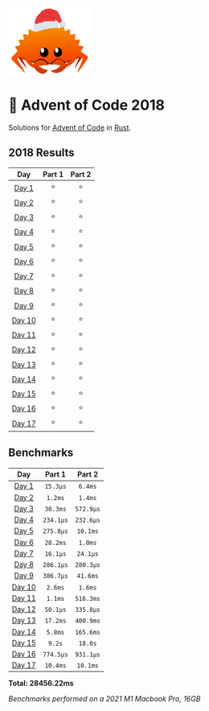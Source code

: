 <img src="./.assets/christmas_ferris.png" width="164">

# 🎄 Advent of Code 2018

Solutions for [Advent of Code](https://adventofcode.com/) in [Rust](https://www.rust-lang.org/).

<!--- advent_readme_stars table --->
## 2018 Results

| Day | Part 1 | Part 2 |
| :---: | :---: | :---: |
| [Day 1](https://adventofcode.com/2018/day/1) | ⭐ | ⭐ |
| [Day 2](https://adventofcode.com/2018/day/2) | ⭐ | ⭐ |
| [Day 3](https://adventofcode.com/2018/day/3) | ⭐ | ⭐ |
| [Day 4](https://adventofcode.com/2018/day/4) | ⭐ | ⭐ |
| [Day 5](https://adventofcode.com/2018/day/5) | ⭐ | ⭐ |
| [Day 6](https://adventofcode.com/2018/day/6) | ⭐ | ⭐ |
| [Day 7](https://adventofcode.com/2018/day/7) | ⭐ | ⭐ |
| [Day 8](https://adventofcode.com/2018/day/8) | ⭐ | ⭐ |
| [Day 9](https://adventofcode.com/2018/day/9) | ⭐ | ⭐ |
| [Day 10](https://adventofcode.com/2018/day/10) | ⭐ | ⭐ |
| [Day 11](https://adventofcode.com/2018/day/11) | ⭐ | ⭐ |
| [Day 12](https://adventofcode.com/2018/day/12) | ⭐ | ⭐ |
| [Day 13](https://adventofcode.com/2018/day/13) | ⭐ | ⭐ |
| [Day 14](https://adventofcode.com/2018/day/14) | ⭐ | ⭐ |
| [Day 15](https://adventofcode.com/2018/day/15) | ⭐ | ⭐ |
| [Day 16](https://adventofcode.com/2018/day/16) | ⭐ | ⭐ |
| [Day 17](https://adventofcode.com/2018/day/17) | ⭐ | ⭐ |
<!--- advent_readme_stars table --->

<!--- benchmarking table --->
## Benchmarks

| Day | Part 1 | Part 2 |
| :---: | :---: | :---:  |
| [Day 1](./src/bin/01.rs) | `15.3µs` | `6.4ms` |
| [Day 2](./src/bin/02.rs) | `1.2ms` | `1.4ms` |
| [Day 3](./src/bin/03.rs) | `30.3ms` | `572.9µs` |
| [Day 4](./src/bin/04.rs) | `234.1µs` | `232.6µs` |
| [Day 5](./src/bin/05.rs) | `275.8µs` | `10.1ms` |
| [Day 6](./src/bin/06.rs) | `28.2ms` | `1.0ms` |
| [Day 7](./src/bin/07.rs) | `16.1µs` | `24.1µs` |
| [Day 8](./src/bin/08.rs) | `286.1µs` | `280.3µs` |
| [Day 9](./src/bin/09.rs) | `386.7µs` | `41.6ms` |
| [Day 10](./src/bin/10.rs) | `2.6ms` | `1.6ms` |
| [Day 11](./src/bin/11.rs) | `1.1ms` | `516.3ms` |
| [Day 12](./src/bin/12.rs) | `50.1µs` | `335.8µs` |
| [Day 13](./src/bin/13.rs) | `17.2ms` | `400.9ms` |
| [Day 14](./src/bin/14.rs) | `5.8ms` | `165.6ms` |
| [Day 15](./src/bin/15.rs) | `9.2s` | `18.0s` |
| [Day 16](./src/bin/16.rs) | `774.5µs` | `931.1µs` |
| [Day 17](./src/bin/17.rs) | `10.4ms` | `10.1ms` |

**Total: 28456.22ms**
<!--- benchmarking table --->

*Benchmarks performed on a 2021 M1 Macbook Pro, 16GB*
